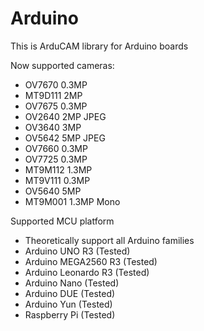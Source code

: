 # Arduino
This is ArduCAM library for Arduino boards

Now supported cameras:
-	OV7670		0.3MP
-	MT9D111		2MP
-	OV7675		0.3MP
-	OV2640		2MP	JPEG
-	OV3640		3MP
-	OV5642		5MP	JPEG
-	OV7660		0.3MP
-	OV7725		0.3MP
- MT9M112		1.3MP		
-	MT9V111		0.3MP
-	OV5640		5MP
-	MT9M001		1.3MP Mono

Supported MCU platform
-	Theoretically support all Arduino families
-	Arduino UNO R3			(Tested)
-	Arduino MEGA2560 R3		(Tested)
-	Arduino Leonardo R3		(Tested)
-	Arduino Nano			(Tested)
-	Arduino DUE			(Tested)
- Arduino Yun			(Tested)
-	Raspberry Pi			(Tested)
